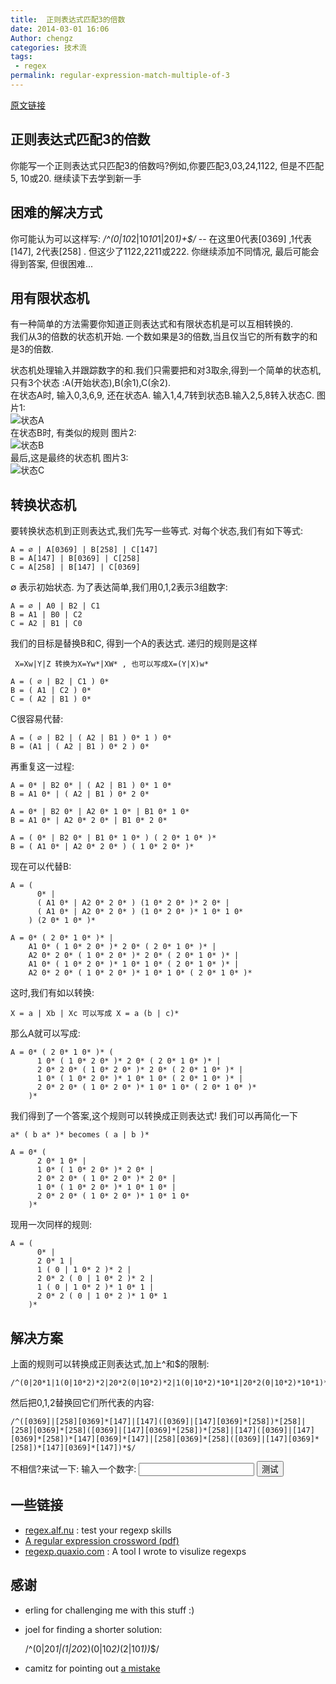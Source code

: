 ```yaml
---
title:  正则表达式匹配3的倍数
date: 2014-03-01 16:06
Author: chengz
categories: 技术流
tags:
 - regex
permalink: regular-expression-match-multiple-of-3
---
```



[原文链接](http://quaxio.com/triple/)

正则表达式匹配3的倍数
---------------------

你能写一个正则表达式只匹配3的倍数吗?例如,你要匹配3,03,24,1122,
但是不匹配5, 10或20. 继续读下去学到新一手

困难的解决方式
--------------

你可能认为可以这样写: */\^(0|10*2|10*10*1|20*1)+$/* -- 在这里0代表[0369]
,1代表[147], 2代表[258] . []() 但这少了1122,2211或222.
你继续添加不同情况, 最后可能会得到答案, 但很困难...

<!--more-->

用有限状态机
------------

有一种简单的方法需要你知道正则表达式和有限状态机是可以互相转换的.  
我们从3的倍数的状态机开始.
一个数如果是3的倍数,当且仅当它的所有数字的和是3的倍数.  

状态机处理输入并跟踪数字的和.我们只需要把和对3取余,得到一个简单的状态机,只有3个状态
:A(开始状态),B(余1),C(余2).  
在状态A时, 输入0,3,6,9, 还在状态A.
输入1,4,7转到状态B.输入2,5,8转入状态C. 图片1:  
![状态A](http://zhchqingdao.qiniudn.com/images/statemachine01.png)  
在状态B时, 有类似的规则 图片2:  
![状态B](http://zhchqingdao.qiniudn.com/images/statemachine02.png)  
最后,这是最终的状态机 图片3:  
![状态C](http://zhchqingdao.qiniudn.com/images/statemachine03.png)

转换状态机
----------

要转换状态机到正则表达式,我们先写一些等式. 对每个状态,我们有如下等式:

    A = ∅ | A[0369] | B[258] | C[147]
    B = A[147] | B[0369] | C[258]
    C = A[258] | B[147] | C[0369]

∅ 表示初始状态. 为了表达简单,我们用0,1,2表示3组数字:

    A = ∅ | A0 | B2 | C1
    B = A1 | B0 | C2
    C = A2 | B1 | C0

我们的目标是替换B和C, 得到一个A的表达式. 递归的规则是这样

     X=Xw|Y|Z 转换为X=Yw*|XW* , 也可以写成X=(Y|X)w*

    A = ( ∅ | B2 | C1 ) 0*
    B = ( A1 | C2 ) 0*
    C = ( A2 | B1 ) 0*

C很容易代替:

    A = ( ∅ | B2 | ( A2 | B1 ) 0* 1 ) 0*
    B = (A1 | ( A2 | B1 ) 0* 2 ) 0*

再重复这一过程:

    A = 0* | B2 0* | ( A2 | B1 ) 0* 1 0*
    B = A1 0* | ( A2 | B1 ) 0* 2 0*

    A = 0* | B2 0* | A2 0* 1 0* | B1 0* 1 0*
    B = A1 0* | A2 0* 2 0* | B1 0* 2 0*

    A = ( 0* | B2 0* | B1 0* 1 0* ) ( 2 0* 1 0* )*
    B = ( A1 0* | A2 0* 2 0* ) ( 1 0* 2 0* )*

现在可以代替B:

    A = (
          0* |
          ( A1 0* | A2 0* 2 0* ) (1 0* 2 0* )* 2 0* |
          ( A1 0* | A2 0* 2 0* ) (1 0* 2 0* )* 1 0* 1 0*
        ) (2 0* 1 0* )*

    A = 0* ( 2 0* 1 0* )* |
        A1 0* ( 1 0* 2 0* )* 2 0* ( 2 0* 1 0* )* |
        A2 0* 2 0* ( 1 0* 2 0* )* 2 0* ( 2 0* 1 0* )* |
        A1 0* ( 1 0* 2 0* )* 1 0* 1 0* ( 2 0* 1 0* )* |
        A2 0* 2 0* ( 1 0* 2 0* )* 1 0* 1 0* ( 2 0* 1 0* )*

这时,我们有如以转换:

    X = a | Xb | Xc 可以写成 X = a (b | c)*

那么A就可以写成:

    A = 0* ( 2 0* 1 0* )* (
          1 0* ( 1 0* 2 0* )* 2 0* ( 2 0* 1 0* )* |
          2 0* 2 0* ( 1 0* 2 0* )* 2 0* ( 2 0* 1 0* )* |
          1 0* ( 1 0* 2 0* )* 1 0* 1 0* ( 2 0* 1 0* )* |
          2 0* 2 0* ( 1 0* 2 0* )* 1 0* 1 0* ( 2 0* 1 0* )*
        )*

我们得到了一个答案,这个规则可以转换成正则表达式! 我们可以再简化一下

    a* ( b a* )* becomes ( a | b )*

    A = 0* (
          2 0* 1 0* |
          1 0* ( 1 0* 2 0* )* 2 0* |
          2 0* 2 0* ( 1 0* 2 0* )* 2 0* |
          1 0* ( 1 0* 2 0* )* 1 0* 1 0* |
          2 0* 2 0* ( 1 0* 2 0* )* 1 0* 1 0*
        )*

现用一次同样的规则:

    A = (
          0* |
          2 0* 1 |
          1 ( 0 | 1 0* 2 )* 2 |
          2 0* 2 ( 0 | 1 0* 2 )* 2 |
          1 ( 0 | 1 0* 2 )* 1 0* 1 |
          2 0* 2 ( 0 | 1 0* 2 )* 1 0* 1
        )*

解决方案
--------

上面的规则可以转换成正则表达式,加上\^和$的限制:

    /^(0|20*1|1(0|10*2)*2|20*2(0|10*2)*2|1(0|10*2)*10*1|20*2(0|10*2)*10*1)*$/

然后把0,1,2替换回它们所代表的内容:

    /^([0369]|[258][0369]*[147]|[147]([0369]|[147][0369]*[258])*[258]|[258][0369]*[258]([0369]|[147][0369]*[258])*[258]|[147]([0369]|[147][0369]*[258])*[147][0369]*[147]|[258][0369]*[258]([0369]|[147][0369]*[258])*[147][0369]*[147])*$/

不相信?来试一下: 输入一个数字: <input></input>
<input type="button" value="测试"></input>

一些链接
--------

-   [regex.alf.nu](http://regex.alf.nu/) : test your regexp skills
-   [A regular expression crossword
    (pdf)](http://www.coinheist.com/rubik/a_regular_crossword/grid.pdf)
-   [regexp.quaxio.com](http://regexp.quaxio.com/) : A tool I wrote to
    visulize regexps

感谢
----

-   erling for challenging me with this stuff :)
-   joel for finding a shorter solution:

    /\^(0|20*1|(1|20*2)(0|10*2)*(2|10*1))*$/

-   camitz for pointing out [a
    mistake](https://github.com/alokmenghrajani/alokmenghrajani.github.com/issues/8)


